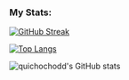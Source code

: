 ### My Stats:

[![GitHub Streak](http://github-readme-streak-stats.herokuapp.com?user=quichochodd&theme=dark&background=000000)](https://git.io/streak-stats)

[![Top Langs](https://github-readme-stats-git-masterrstaa-rickstaa.vercel.app/api/top-langs/?username=quichochodd)](https://github.com/quichochodd/github-readme-stats&theme=gotham&show_icons=true)

![quichochodd's GitHub stats](https://github-readme-stats.vercel.app/api?username=quichochodd&theme=gotham&show_icons=true)
